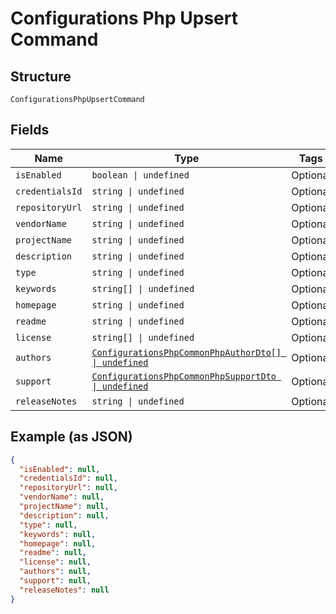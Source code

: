 
# Configurations Php Upsert Command

## Structure

`ConfigurationsPhpUpsertCommand`

## Fields

| Name | Type | Tags | Description |
|  --- | --- | --- | --- |
| `isEnabled` | `boolean \| undefined` | Optional | - |
| `credentialsId` | `string \| undefined` | Optional | - |
| `repositoryUrl` | `string \| undefined` | Optional | - |
| `vendorName` | `string \| undefined` | Optional | - |
| `projectName` | `string \| undefined` | Optional | - |
| `description` | `string \| undefined` | Optional | - |
| `type` | `string \| undefined` | Optional | - |
| `keywords` | `string[] \| undefined` | Optional | - |
| `homepage` | `string \| undefined` | Optional | - |
| `readme` | `string \| undefined` | Optional | - |
| `license` | `string[] \| undefined` | Optional | - |
| `authors` | [`ConfigurationsPhpCommonPhpAuthorDto[] \| undefined`](../../doc/models/configurations-php-common-php-author-dto.md) | Optional | - |
| `support` | [`ConfigurationsPhpCommonPhpSupportDto \| undefined`](../../doc/models/configurations-php-common-php-support-dto.md) | Optional | - |
| `releaseNotes` | `string \| undefined` | Optional | - |

## Example (as JSON)

```json
{
  "isEnabled": null,
  "credentialsId": null,
  "repositoryUrl": null,
  "vendorName": null,
  "projectName": null,
  "description": null,
  "type": null,
  "keywords": null,
  "homepage": null,
  "readme": null,
  "license": null,
  "authors": null,
  "support": null,
  "releaseNotes": null
}
```

